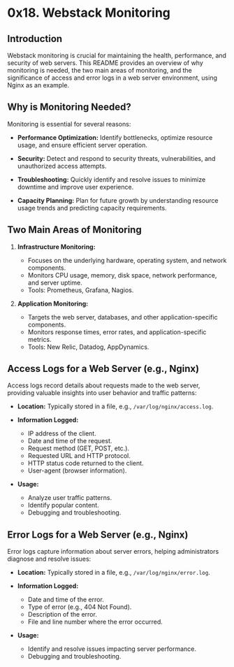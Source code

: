 # 0x18. Webstack Monitoring

## Introduction

Webstack monitoring is crucial for maintaining the health, performance, and security of web servers. This README provides an overview of why monitoring is needed, the two main areas of monitoring, and the significance of access and error logs in a web server environment, using Nginx as an example.

## Why is Monitoring Needed?

Monitoring is essential for several reasons:

- **Performance Optimization:** Identify bottlenecks, optimize resource usage, and ensure efficient server operation.

- **Security:** Detect and respond to security threats, vulnerabilities, and unauthorized access attempts.

- **Troubleshooting:** Quickly identify and resolve issues to minimize downtime and improve user experience.

- **Capacity Planning:** Plan for future growth by understanding resource usage trends and predicting capacity requirements.

## Two Main Areas of Monitoring

1. **Infrastructure Monitoring:**
   - Focuses on the underlying hardware, operating system, and network components.
   - Monitors CPU usage, memory, disk space, network performance, and server uptime.
   - Tools: Prometheus, Grafana, Nagios.

2. **Application Monitoring:**
   - Targets the web server, databases, and other application-specific components.
   - Monitors response times, error rates, and application-specific metrics.
   - Tools: New Relic, Datadog, AppDynamics.

## Access Logs for a Web Server (e.g., Nginx)

Access logs record details about requests made to the web server, providing valuable insights into user behavior and traffic patterns:

- **Location:** Typically stored in a file, e.g., `/var/log/nginx/access.log`.
  
- **Information Logged:**
  - IP address of the client.
  - Date and time of the request.
  - Request method (GET, POST, etc.).
  - Requested URL and HTTP protocol.
  - HTTP status code returned to the client.
  - User-agent (browser information).

- **Usage:**
  - Analyze user traffic patterns.
  - Identify popular content.
  - Debugging and troubleshooting.

## Error Logs for a Web Server (e.g., Nginx)

Error logs capture information about server errors, helping administrators diagnose and resolve issues:

- **Location:** Typically stored in a file, e.g., `/var/log/nginx/error.log`.
  
- **Information Logged:**
  - Date and time of the error.
  - Type of error (e.g., 404 Not Found).
  - Description of the error.
  - File and line number where the error occurred.

- **Usage:**
  - Identify and resolve issues impacting server performance.
  - Debugging and troubleshooting.
